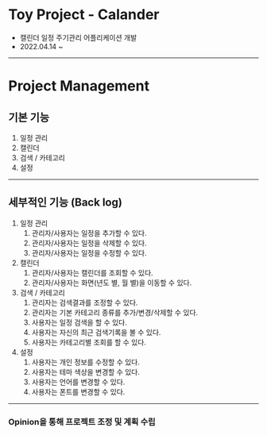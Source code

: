 # Toy Project - Calander
- 캘린더 일정 주기관리 어플리케이션 개발
- 2022.04.14 ~

---

# Project Management

## 기본 기능
1. 일정 관리
2. 캘린더
3. 검색 / 카테고리
4. 설정
---
## 세부적인 기능 (Back log)
1. 일정 관리   
    1. 관리자/사용자는 일정을 추가할 수 있다.
    2. 관리자/사용자는 일정을 삭제할 수 있다.
    3. 관리자/사용자는 일정을 수정할 수 있다.
2. 캘린더   
    1. 관리자/사용자는 캘린더를 조회할 수 있다.
    2. 관리자/사용자는 화면(년도 별, 월 별)을 이동할 수 있다.
3. 검색 / 카테고리
    1. 관리자는 검색결과를 조정할 수 있다.
    2. 관리자는 기본 카테고리 종류를 추가/변경/삭제할 수 있다.
    3. 사용자는 일정 검색을 할 수 있다.
    4. 사용자는 자신의 최근 검색기록을 볼 수 있다.
    5. 사용자는 카테고리별 조회를 할 수 있다.
4. 설정
    1. 사용자는 개인 정보를 수정할 수 있다.
    2. 사용자는 테마 색상을 변경할 수 있다.
    3. 사용자는 언어를 변경할 수 있다.
    4. 사용자는 폰트를 변경할 수 있다.


---
### Opinion을 통해 프로젝트 조정 및 계획 수립